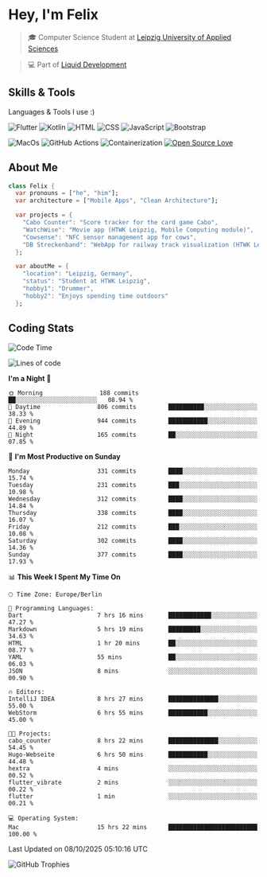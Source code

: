 # Hey, I'm Felix 
<!--
[![GitHub followers](https://img.shields.io/github/followers/flixcoo?style=social)](https://github.com/flixcoo)
[![GitHub stars](https://img.shields.io/github/stars/flixcoo?style=social)](https://github.com/flixcoo)
-->

> 🎓 Computer Science Student at [Leipzig University of Applied Sciences](https://htwk-leipzig.de)

>  💻 Part of [Liquid Development](https://github.com/LiquidDevelopmentDE)

<!-- ![Felix's GitHub stats](https://github-readme-stats.vercel.app/api?username=flixcoo&show_icons=true&theme=radical) -->
## Skills & Tools
Languages & Tools I use :)

![Flutter](https://img.shields.io/badge/Multi--Platform-Flutter-informational?style=flat&color=027DFD&logo=flutter&logoColor=027DFD)
![Kotlin](https://img.shields.io/badge/Android-Kotlin-informational?style=flat&color=7F52FF&logo=kotlin&logoColor=7F52FF)
![HTML](https://img.shields.io/badge/Web-HTML5-informational?style=flat&color=E34F26&logo=html5&logoColor=E34F26)
![CSS](https://img.shields.io/badge/Web-CSS3-informational?style=flat&color=F43059&logo=css&logoColor=F43059)
![JavaScript](https://img.shields.io/badge/Web-JavaScript-informational?style=flat&logo=javascript&color=F7DF1E)
![Bootstrap](https://img.shields.io/badge/Web-Bootstrap_5-informational?style=flat&color=7952B3&logo=bootstrap&logoColor=7952B3)

![MacOs](https://img.shields.io/badge/System-MacOS-informational?style=flat&logo=apple&logoColor=FFFFFF&color=222)
![GitHub Actions](https://img.shields.io/badge/CI/CD-GitHub_Actions-informational?style=flat&color=DD5D20&logo=github-actions&logoColor=DD5D20)
![Containerization](https://img.shields.io/badge/Containerization-Docker-informational?style=flat&color=2496ED&logo=docker&logoColor=2496ED)
[![Open Source Love](https://badges.frapsoft.com/os/v1/open-source.svg?v=102)](https://github.com/ellerbrock/open-source-badge/)

## About Me

```dart
class Felix {
  var pronouns = ["he", "him"];
  var architecture = ["Mobile Apps", "Clean Architecture"];

  var projects = {
    "Cabo Counter": "Score tracker for the card game Cabo",
    "WatchWise": "Movie app (HTWK Leipzig, Mobile Computing module)",
    "Cowsense": "NFC sensor management app for cows",
    "DB Streckenband": "WebApp for railway track visualization (HTWK Leipzig, Software Project module)"
  };

  var aboutMe = {
    "location": "Leipzig, Germany",
    "status": "Student at HTWK Leipzig",
    "hobby1": "Drummer",
    "hobby2": "Enjoys spending time outdoors"
  };
```

## Coding Stats
<!--START_SECTION:waka-->
![Code Time](http://img.shields.io/badge/Code%20Time-323%20hrs%2011%20mins-blue)

![Lines of code](https://img.shields.io/badge/From%20Hello%20World%20I%27ve%20Written-290.6%20thousand%20lines%20of%20code-blue)

**I'm a Night 🦉** 

```text
🌞 Morning                188 commits         ██░░░░░░░░░░░░░░░░░░░░░░░   08.94 % 
🌆 Daytime                806 commits         ██████████░░░░░░░░░░░░░░░   38.33 % 
🌃 Evening                944 commits         ███████████░░░░░░░░░░░░░░   44.89 % 
🌙 Night                  165 commits         ██░░░░░░░░░░░░░░░░░░░░░░░   07.85 % 
```
📅 **I'm Most Productive on Sunday** 

```text
Monday                   331 commits         ████░░░░░░░░░░░░░░░░░░░░░   15.74 % 
Tuesday                  231 commits         ███░░░░░░░░░░░░░░░░░░░░░░   10.98 % 
Wednesday                312 commits         ████░░░░░░░░░░░░░░░░░░░░░   14.84 % 
Thursday                 338 commits         ████░░░░░░░░░░░░░░░░░░░░░   16.07 % 
Friday                   212 commits         ███░░░░░░░░░░░░░░░░░░░░░░   10.08 % 
Saturday                 302 commits         ████░░░░░░░░░░░░░░░░░░░░░   14.36 % 
Sunday                   377 commits         ████░░░░░░░░░░░░░░░░░░░░░   17.93 % 
```


📊 **This Week I Spent My Time On** 

```text
🕑︎ Time Zone: Europe/Berlin

💬 Programming Languages: 
Dart                     7 hrs 16 mins       ████████████░░░░░░░░░░░░░   47.27 % 
Markdown                 5 hrs 19 mins       █████████░░░░░░░░░░░░░░░░   34.63 % 
HTML                     1 hr 20 mins        ██░░░░░░░░░░░░░░░░░░░░░░░   08.77 % 
YAML                     55 mins             ██░░░░░░░░░░░░░░░░░░░░░░░   06.03 % 
JSON                     8 mins              ░░░░░░░░░░░░░░░░░░░░░░░░░   00.90 % 

🔥 Editors: 
IntelliJ IDEA            8 hrs 27 mins       ██████████████░░░░░░░░░░░   55.00 % 
WebStorm                 6 hrs 55 mins       ███████████░░░░░░░░░░░░░░   45.00 % 

🐱‍💻 Projects: 
cabo_counter             8 hrs 22 mins       ██████████████░░░░░░░░░░░   54.45 % 
Hugo-Webseite            6 hrs 50 mins       ███████████░░░░░░░░░░░░░░   44.48 % 
hextra                   4 mins              ░░░░░░░░░░░░░░░░░░░░░░░░░   00.52 % 
flutter_vibrate          2 mins              ░░░░░░░░░░░░░░░░░░░░░░░░░   00.22 % 
flutter                  1 min               ░░░░░░░░░░░░░░░░░░░░░░░░░   00.21 % 

💻 Operating System: 
Mac                      15 hrs 22 mins      █████████████████████████   100.00 % 
```


 Last Updated on 08/10/2025 05:10:16 UTC
<!--END_SECTION:waka-->

![GitHub Trophies](https://github-profile-trophy.vercel.app/?username=flixcoo&theme=onedark&row=1)
